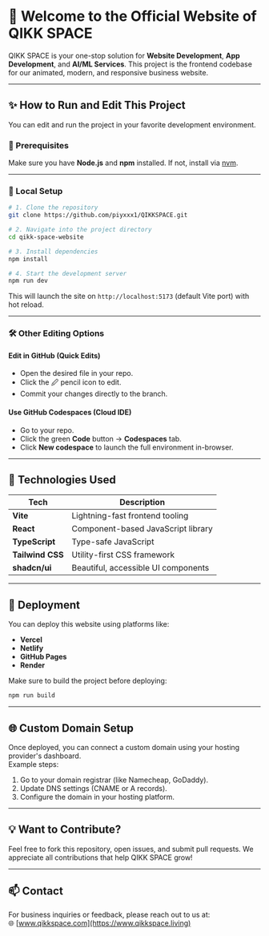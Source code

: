 # 🚀 Welcome to the Official Website of **QIKK SPACE**

QIKK SPACE is your one-stop solution for **Website Development**, **App Development**, and **AI/ML Services**. This project is the frontend codebase for our animated, modern, and responsive business website.

---

## ✨ How to Run and Edit This Project

You can edit and run the project in your favorite development environment.

### 🧠 Prerequisites

Make sure you have **Node.js** and **npm** installed. If not, install via [nvm](https://github.com/nvm-sh/nvm#installing-and-updating).

---

### 🔧 Local Setup

```bash
# 1. Clone the repository
git clone https://github.com/piyxxx1/QIKKSPACE.git

# 2. Navigate into the project directory
cd qikk-space-website

# 3. Install dependencies
npm install

# 4. Start the development server
npm run dev
```

This will launch the site on `http://localhost:5173` (default Vite port) with hot reload.

---

### 🛠️ Other Editing Options

#### Edit in GitHub (Quick Edits)

- Open the desired file in your repo.
- Click the 🖉 pencil icon to edit.
- Commit your changes directly to the branch.

#### Use GitHub Codespaces (Cloud IDE)

- Go to your repo.
- Click the green **Code** button → **Codespaces** tab.
- Click **New codespace** to launch the full environment in-browser.

---

## 🧰 Technologies Used

| Tech           | Description                          |
|----------------|--------------------------------------|
| **Vite**       | Lightning-fast frontend tooling      |
| **React**      | Component-based JavaScript library   |
| **TypeScript** | Type-safe JavaScript                 |
| **Tailwind CSS** | Utility-first CSS framework        |
| **shadcn/ui**  | Beautiful, accessible UI components  |

---

## 🚀 Deployment

You can deploy this website using platforms like:

- **Vercel**
- **Netlify**
- **GitHub Pages**
- **Render**

Make sure to build the project before deploying:

```bash
npm run build
```

---

## 🌐 Custom Domain Setup

Once deployed, you can connect a custom domain using your hosting provider's dashboard.  
Example steps:

1. Go to your domain registrar (like Namecheap, GoDaddy).
2. Update DNS settings (CNAME or A records).
3. Configure the domain in your hosting platform.

---

## 💡 Want to Contribute?

Feel free to fork this repository, open issues, and submit pull requests. We appreciate all contributions that help QIKK SPACE grow!

---

## 📫 Contact

For business inquiries or feedback, please reach out to us at:  
🌐 [www.qikkspace.com](https://www.qikkspace.living)
